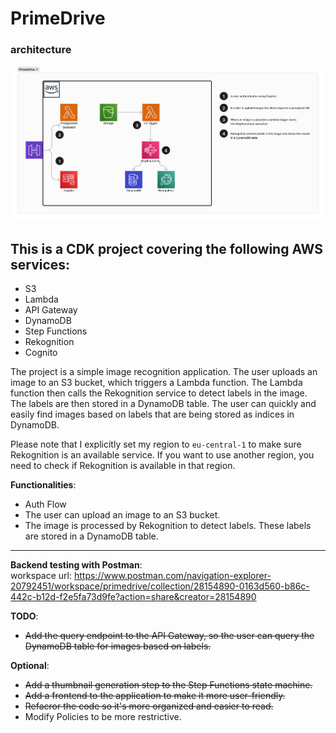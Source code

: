 # PrimeDrive

### architecture
![architecture](img/PD_diagram.png)

## This is a CDK project covering the following AWS services:
- S3
- Lambda
- API Gateway
- DynamoDB
- Step Functions
- Rekognition
- Cognito

The project is a simple image recognition application. The user uploads an image to an S3 bucket, which triggers a Lambda function. The Lambda function then calls the Rekognition service to detect labels in the image. The labels are then stored in a DynamoDB table. The user can quickly and easily find images based on labels that are being stored as indices in DynamoDB.

Please note that I explicitly set my region to `eu-central-1` to make sure Rekognition is an available service. If you want to use another region, you need to check if Rekognition is available in that region.


**Functionalities**:
- Auth Flow 
- The user can upload an image to an S3 bucket.
- The image is processed by Rekognition to detect labels. These labels are stored in a DynamoDB table.
---

**Backend testing with Postman**:\
workspace url: https://www.postman.com/navigation-explorer-20792451/workspace/primedrive/collection/28154890-0163d560-b86c-442c-b12d-f2e5fa73d9fe?action=share&creator=28154890

**TODO**:
- ~~Add the query endpoint to the API Gateway, so the user can query the DynamoDB table for images based on labels.~~

**Optional**:
- ~~Add a thumbnail generation step to the Step Functions state machine.~~
- ~~Add a frontend to the application to make it more user-friendly.~~
- ~~Refacror the code so it's more organized and easier to read.~~
- Modify Policies to be more restrictive.